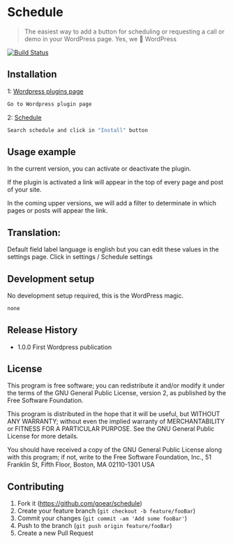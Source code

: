 # Schedule
> The easiest way to add a button for scheduling or requesting a call or demo in your WordPress page. Yes, we :heartbeat: WordPress

[![Build Status][travis-image]][travis-url]


## Installation

1: [Wordpress plugins page](https://wordpress.org/plugins/)

```sh
Go to Wordpress plugin page 
```

2: [Schedule](https://wordpress.org/plugins/schedule/)

```sh
Search schedule and click in "Install" button
```



## Usage example

In the current version, you can activate or deactivate the plugin.

If the plugin is activated a link will appear in the top of every page and post of your site.

In the coming upper versions, we will add a filter to determinate in which pages or posts will appear the link.

## Translation:

Default field label language is english but you can edit these values in the settings page. Click in settings / Schedule settings

## Development setup

No development setup required, this is the WordPress magic.

```sh
none
```

## Release History
* 1.0.0 First Wordpress publication

## License


This program is free software; you can redistribute it and/or modify
it under the terms of the GNU General Public License, version 2, as
published by the Free Software Foundation.

This program is distributed in the hope that it will be useful,
but WITHOUT ANY WARRANTY; without even the implied warranty of
MERCHANTABILITY or FITNESS FOR A PARTICULAR PURPOSE. See the
GNU General Public License for more details.

You should have received a copy of the GNU General Public License
along with this program; if not, write to the Free Software
Foundation, Inc., 51 Franklin St, Fifth Floor, Boston, MA 02110-1301 USA


## Contributing

1. Fork it (https://github.com/goear/schedule)
2. Create your feature branch (`git checkout -b feature/fooBar`)
3. Commit your changes (`git commit -am 'Add some fooBar'`)
4. Push to the branch (`git push origin feature/fooBar`)
5. Create a new Pull Request

<!-- Markdown link & img dfn's -->
[npm-image]: https://img.shields.io/npm/v/datadog-metrics.svg?style=flat-square
[npm-url]: https://npmjs.org/package/datadog-metrics
[npm-downloads]: https://img.shields.io/npm/dm/datadog-metrics.svg?style=flat-square
[travis-image]: https://img.shields.io/travis/dbader/node-datadog-metrics/master.svg?style=flat-square
[travis-url]: https://travis-ci.org/dbader/node-datadog-metrics
[wiki]: https://github.com/yourname/yourproject/wiki